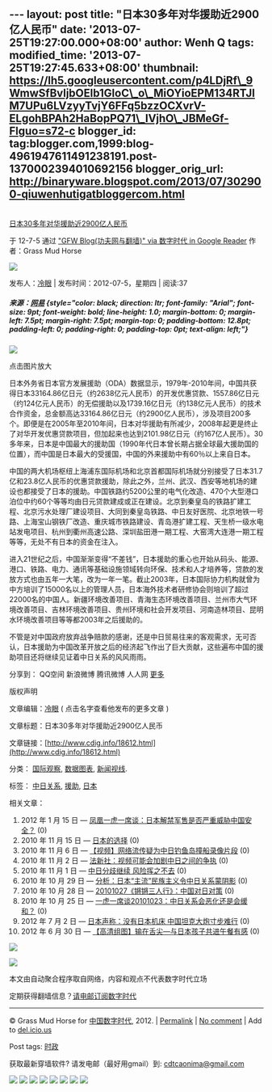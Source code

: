 --- layout: post title: "日本30多年对华援助近2900亿人民币" date:
'2013-07-25T19:27:00.000+08:00' author: Wenh Q tags: modified\_time:
'2013-07-25T19:27:45.633+08:00' thumbnail:
https://lh5.googleusercontent.com/p4LDjRf\_9WmwSfBvljbOElb1GloC\_o\_MiOYioEPM134RTJIM7UPu6LVzyyTvjY6FFq5bzzOCXvrV-ELgohBPAh2HaBopPQ71\_IVjhO\_JBMeGf-Flguo=s72-c
blogger\_id:
tag:blogger.com,1999:blog-4961947611491238191.post-1370002394010692156
blogger\_orig\_url:
http://binaryware.blogspot.com/2013/07/302900-qiuwenhutigatbloggercom.html
---

[\
日本30多年对华援助近2900亿人民币](http://feedproxy.google.com/~r/chinagfwblog/~3/bsd4UjGFozI/)

于 12-7-5 通过 ["GFW Blog(功夫网与翻墙)" via 数字时代 in Google
Reader](http://feeds2.feedburner.com/chinagfwblog) 作者：Grass Mud Horse

![](https://lh5.googleusercontent.com/p4LDjRf_9WmwSfBvljbOElb1GloC_o_MiOYioEPM134RTJIM7UPu6LVzyyTvjY6FFq5bzzOCXvrV-ELgohBPAh2HaBopPQ71_IVjhO_JBMeGf-Flguo)

发布人：[冷眼](http://www.cdig.info/author/admin) |
发布时间：2012-07-5，星期四 | 阅读:37

##### 来源：[网易](http://data.163.com/12/0702/06/85CVHG9400014MTN.html) {style="color: black; direction: ltr; font-family: "Arial"; font-size: 9pt; font-weight: bold; line-height: 1.0; margin-bottom: 0; margin-left: 7.5pt; margin-right: 7.5pt; margin-top: 0; padding-bottom: 12.8pt; padding-left: 0; padding-right: 0; padding-top: 0pt; text-align: left;"}

![](https://lh4.googleusercontent.com/KhdiDBmkWE1JBu1shUo3JnlbjOjzUb7yKL965EX6Ya_-EyRtf39PylLpesye3QSvJODZ4eRHHmgEkVn1dOyPWcDXkvBMJKY3YmSv0z554amSILo6LPQ)

点击图片放大

日本外务省日本官方发展援助（ODA）数据显示，1979年-2010年间，中国共获得日本33164.86亿日元（约2638亿元人民币）的开发优惠贷款、1557.86亿日元（约124亿元人民币）的无偿援助以及1739.16亿日元（约138亿元人民币）的技术合作资金，总金额高达33164.86亿日元（约2900亿人民币），涉及项目200多个。即便是在2005年至2010年间，日本对华援助有所减少，2008年起更是终止了对华开发优惠贷款项目，但加起来也达到2101.98亿日元（约167亿人民币）。30多年来，日本是中国最大的援助国（1990年代日本曾长期占据全球最大援助国的位置），而中国是日本最大的受援国，中国的外来援助中有60％以上来自日本。

中国的两大机场枢纽上海浦东国际机场和北京首都国际机场就分别接受了日本31.7亿和23.8亿人民币的优惠贷款援助，除此之外，兰州、武汉、西安等地机场的建设也都接受了日本的援助。中国铁路约5200公里的电气化改造、470个大型港口泊位中约60个等等均由日元贷款建成或正在建设。北京到秦皇岛的铁路扩建工程、北京污水处理厂建设项目、大同到秦皇岛铁路、中日友好医院、北京地铁一号路、上海宝山钢铁厂改造、重庆城市铁路建设、青岛港扩建工程、天生桥一级水电站发电项目、杭州到衢州高速公路、深圳盐田港一期工程、大窑湾大连港一期工程等等，无处不有日本的资金在注入。

进入21世纪之后，中国渐渐变得“不差钱”，日本援助的重心也开始从码头、能源、港口、铁路、电力、通讯等基础设施领域转向环保、技术和人才培养等，贷款的发放方式也由五年一大笔，改为一年一笔。截止2003年，日本国际协力机构就曾为中方培训了15000名以上的管理人员，日本海外技术者研修协会则培训了超过22000名的中国人。新疆环境改善项目、青海生态环境改善项目、兰州市大气环境改善项目、吉林环境改善项目、贵州环境和社会开发项目、河南造林项目、昆明水环境改善项目等等都2003年之后援助的。

不管是对中国政府放弃战争赔款的感谢，还是中日贸易往来的客观需求，无可否认，日本援助为中国改革开放之后的经济起飞作出了巨大贡献，这些遍布中国的援助项目还将继续见证着中日关系的风风雨雨。

分享到： QQ空间 新浪微博 腾讯微博 人人网
[更多](http://www.jiathis.com/share?uid=1525713)

版权声明

文章编辑：[冷眼](http://www.cdig.info/author/admin) (
点击名字查看他发布的更多文章 )

文章标题：日本30多年对华援助近2900亿人民币

文章链接：[http://www.cdig.info/18612.html](http://www.cdig.info/18612.html)

分类：
[国际观察](http://www.cdig.info/cat/observ/international-observer),
[数据图表](http://www.cdig.info/cat/data/data-and-chart),
[新闻视线](http://www.cdig.info/cat/observ/news).

标签：
[中日关系](http://www.cdig.info/tag/%E4%B8%AD%E6%97%A5%E5%85%B3%E7%B3%BB),
[援助](http://www.cdig.info/tag/%E6%8F%B4%E5%8A%A9),
[日本](http://www.cdig.info/tag/%E6%97%A5%E6%9C%AC)

相关文章：

1.  2012 年 1 月 15 日 —
    [凤凰一虎一席谈：日本解禁军售是否严重威胁中国安全？](http://www.cdig.info/13128.html) (0)
2.  2010 年 11 月 15 日 —
    [日本的选择](http://www.cdig.info/2395.html) (0)
3.  2010 年 11 月 6 日 —
    [【视频】网络流传疑为中日钓鱼岛撞船录像片段](http://www.cdig.info/2014.html) (0)
4.  2010 年 11 月 2 日 —
    [法新社：视频可能会加剧中日之间的争执](http://www.cdig.info/1849.html) (0)
5.  2010 年 11 月 1 日 — [中日分歧继续
    风险挥之不去](http://www.cdig.info/1834.html) (0)
6.  2010 年 10 月 29 日 —
    [分析：日本“主流”民族主义令中日关系蒙阴影](http://www.cdig.info/1733.html) (0)
7.  2010 年 10 月 28 日 —
    [20101027《锵锵三人行》：中国对日对策](http://www.cdig.info/1662.html) (0)
8.  2010 年 10 月 25 日 —
    [一虎一席谈20101023：中日关系会恶化还是会缓和？](http://www.cdig.info/1438.html) (0)
9.  2012 年 7 月 2 日 — [日本声称：没有日本机床
    中国坦克大炮寸步难行](http://www.cdig.info/18437.html) (0)
10. 2012 年 6 月 30 日 —
    [【高清组图】输在舌尖—与日本孩子共进午餐有感](http://www.cdig.info/18396.html) (0)

![](https://lh6.googleusercontent.com/MjuQ-tfdRHR42mmkEl51Me2UNVZ0WYYQ9Joq9jc39ounZEaemHFUC8q6barp5TqSXy1xmrNbwgtoDi8P_UYRAK9Wc_CcL95y-Pbl2eIZehtNSZI0V8U)

![](https://lh5.googleusercontent.com/p4LDjRf_9WmwSfBvljbOElb1GloC_o_MiOYioEPM134RTJIM7UPu6LVzyyTvjY6FFq5bzzOCXvrV-ELgohBPAh2HaBopPQ71_IVjhO_JBMeGf-Flguo)

本文由自动聚合程序取自网络，内容和观点不代表数字时代立场

定期获得翻墙信息？[请电邮订阅数字时代](http://eepurl.com/msuvD)

[](http://eepurl.com/msuvD)

[](http://eepurl.com/msuvD)

[](http://eepurl.com/msuvD)

* * * * *

© Grass Mud Horse for [中国数字时代](https://mycdtweb.info/chinese),
2012. |
[Permalink](https://mycdtweb.info/chinese/2012/07/%e6%97%a5%e6%9c%ac30%e5%a4%9a%e5%b9%b4%e5%af%b9%e5%8d%8e%e6%8f%b4%e5%8a%a9%e8%bf%912900%e4%ba%bf%e4%ba%ba%e6%b0%91%e5%b8%81/) |
[No
comment](https://mycdtweb.info/chinese/2012/07/%e6%97%a5%e6%9c%ac30%e5%a4%9a%e5%b9%b4%e5%af%b9%e5%8d%8e%e6%8f%b4%e5%8a%a9%e8%bf%912900%e4%ba%bf%e4%ba%ba%e6%b0%91%e5%b8%81/#comments) |
Add to
[del.icio.us](http://del.icio.us/post?url=https://mycdtweb.info/chinese/2012/07/%E6%97%A5%E6%9C%AC30%E5%A4%9A%E5%B9%B4%E5%AF%B9%E5%8D%8E%E6%8F%B4%E5%8A%A9%E8%BF%912900%E4%BA%BF%E4%BA%BA%E6%B0%91%E5%B8%81/&title=%E6%97%A5%E6%9C%AC30%E5%A4%9A%E5%B9%B4%E5%AF%B9%E5%8D%8E%E6%8F%B4%E5%8A%A9%E8%BF%912900%E4%BA%BF%E4%BA%BA%E6%B0%91%E5%B8%81)

Post tags:
[时政](https://mycdtweb.info/chinese/tag/%e6%97%b6%e6%94%bf/?category=10466)

获取最新穿墙软件? 请发电邮（最好用gmail）到:
[cdtcaonima@gmail.com](mailto:cdtcaonima@gmail.com)

![](https://lh5.googleusercontent.com/TZlhfCagB6sPwJ4W58Rn4fvmys1FBPdgowMCjoo3PAHhDgvn-OlsgmvvAPdb8PLguN-lIdWj2ObIhEvT56Nlq4OH27JRVq1CvJutUHg_9V8kr6QvdNY) ![](https://lh3.googleusercontent.com/YF0MTeHpEbQBMDQiArX_G0IBUxiXw5AAgMt-g4hqn3A5rUPpvyATmNd6cCduc67Aor2o9CujvWURhj1fUrvJzLlfezgzzBe1mMy1uogocYdQLw8meA4) ![](https://lh6.googleusercontent.com/z7G3Yn1DkNlgZ5gQTvUg_LmsyQ-7Ar-xnytnvfgJFHhZRTal5UnDEZ9W9XlixyoWVHUDzhEOxBB0Shrl7o8H3FG3_uTY8vqmiVH03IeHk3ooXZGt_oA) ![](https://lh5.googleusercontent.com/TS3NMdD-kVh09fT61FhBqt2N9MK0xN55v4et60SbJlr9bS2-Ow3VqGIbQuCcmptJV31QlbmvNK0LgYhoExtRTz1JNzajEBpBHIjNR3eMwzWRN782jZw) ![](https://lh6.googleusercontent.com/jeu2bLlBBfDxlpm7pLa-ZbpsNTcjg5sw5jqLnDYUnlvQpX6P5p76ecoxwRHHh-2VdKIMCsPq1WSZy__K9MJDFX-NOKncIE8l1gKP51B-1AALDzEutY8) ![](https://lh4.googleusercontent.com/nJFrGK9QY1oYUV7zH1_nQu5kNTUdfdJnCQTGcorWOFpH80VOD-53oFRyEfUSgmrneGzsF2XQ8FOYpKSt-BlfhveEE2TEvqYsiWO0XCfVKD42dTIwdFY) ![](https://lh5.googleusercontent.com/zKLZxEa_vHN3SNaezdJiPn2ZzJsQM2ZVxUmqH-nXaeO-dUPlQT-NJtBdaJ_loL3dNJeVHsanJNhl4ULeV2O1DKY2pbAS7aob0WcDqagiAFAh73K21uE) ![](https://lh3.googleusercontent.com/KlAT7kDL04i2Q9LX3QlC1MYY3sel4fGmdmMtdUQx6FgOLJTzACb9feVbKuvgjiWitbX4Qexugch-z0D4S_4ODKWmP5WGJ3yYomFwrWQGBU1SerZY0A0)
